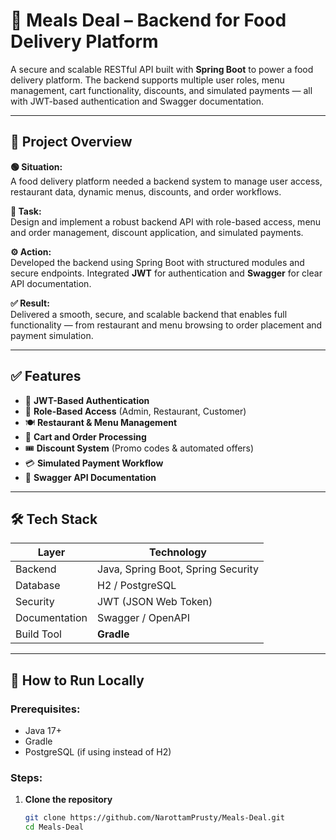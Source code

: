 # 🍔 Meals Deal – Backend for Food Delivery Platform

A secure and scalable RESTful API built with **Spring Boot** to power a food delivery platform. The backend supports multiple user roles, menu management, cart functionality, discounts, and simulated payments — all with JWT-based authentication and Swagger documentation.

---

## 📌 Project Overview

**🟢 Situation:**  
A food delivery platform needed a backend system to manage user access, restaurant data, dynamic menus, discounts, and order workflows.

**🎯 Task:**  
Design and implement a robust backend API with role-based access, menu and order management, discount application, and simulated payments.

**⚙️ Action:**  
Developed the backend using Spring Boot with structured modules and secure endpoints. Integrated **JWT** for authentication and **Swagger** for clear API documentation.

**✅ Result:**  
Delivered a smooth, secure, and scalable backend that enables full functionality — from restaurant and menu browsing to order placement and payment simulation.

---

## ✅ Features

- 🔐 **JWT-Based Authentication**
- 👥 **Role-Based Access** (Admin, Restaurant, Customer)
- 🍽️ **Restaurant & Menu Management**
- 🛒 **Cart and Order Processing**
- 🎟️ **Discount System** (Promo codes & automated offers)
- 💳 **Simulated Payment Workflow**
- 📄 **Swagger API Documentation**

---

## 🛠️ Tech Stack

| Layer         | Technology                         |
|---------------|-------------------------------------|
| Backend       | Java, Spring Boot, Spring Security |
| Database      | H2 / PostgreSQL                    |
| Security      | JWT (JSON Web Token)               |
| Documentation | Swagger / OpenAPI                  |
| Build Tool    | **Gradle**                         |

---

## 🚀 How to Run Locally

### Prerequisites:
- Java 17+
- Gradle
- PostgreSQL (if using instead of H2)

### Steps:

1. **Clone the repository**
   ```bash
   git clone https://github.com/NarottamPrusty/Meals-Deal.git
   cd Meals-Deal
